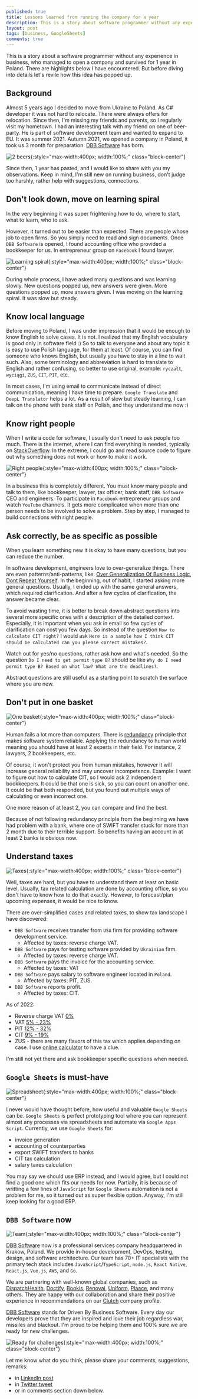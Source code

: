 ```yaml
---
published: true
title: Lessons learned from running the company for a year
description: This is a story about software programmer without any experience in business managed to open a company and survived for 1 year in Poland. There are highlights in the article which I hope should help you.
layout: post
tags: [business, GoogleSheets]
comments: true
---
```


This is a story about a software programmer without any experience in business, who managed to open a company and survived for 1 year in Poland. There are highlights below I have encountered. But before diving into details let's revile how this idea has popped up.

## Background

Almost 5 years ago I decided to move from Ukraine to Poland. As C# developer it was not hard to relocate. There were always offers for relocation. Since then, I'm missing my friends and parents, so I regularly visit my hometown. I had an interesting talk with my friend on one of beer-party. He is part of software development team and wanted to expand to EU. It was summer 2021. Autumn 2021, we opened a company in Poland, it took us 3 month for preparation. [DBB Software](https://dbbsoftware.com/) has born.

![2 beers](/img/lessons-learned-running-company/2-beers.jpg "2 beers" ){:style="max-width:400px; width:100%;" class="block-center"}

Since then, 1 year has pasted, and I would like to share with you my observations. Keep in mind, I'm still new on running business, don't judge too harshly, rather help with suggestions, connections.

## Don't look down, move on learning spiral

In the very beginning it was super frightening how to do, where to start, what to learn, who to ask.

However, it turned out to be easier than expected. There are people whose job to open firms. So you simply need to read and sign documents. Once `DBB Software` is opened, I found accounting office who provided a bookkeeper for us. In entrepreneur group on `Facebook` I found lawyer.

![Learning spiral](/img/lessons-learned-running-company/learning-spiral.jpg "Learning spiral" ){:style="max-width:400px; width:100%;" class="block-center"}

During whole process, I have asked many questions and was learning slowly. New questions popped up, new answers were given. More questions popped up, more answers given. I was moving on the learning spiral. It was slow but steady.

## Know local language

Before moving to Poland, I was under impression that it would be enough to know English to solve cases. It is not. I realized that my English vocabulary is good only in software field :) So to talk to everyone and about any topic it is easy to use Polish language, for them at least. Of course, you can find someone who knows English, but usually you have to stay in a line to wait such. Also, some terminology and abbreviation is hard to translate to English and rather confusing, so better to use original, example:  `ryczałt`, `wyciągi`, `ZUS`, `CIT`, `PIT`, etc.

In most cases, I'm using email to communicate instead of direct communication, meaning I have time to prepare. `Google Translate` and `DeepL Translator` helps a lot. As a result of slow but steady learning, I can talk on the phone with bank staff on Polish, and they understand me now :)

## Know right people

When I write a code for software, I usually don't need to ask people too much. There is the internet, where I can find everything is needed, typically on [StackOverflow](https://stackoverflow.com/). In the extreme, I could go and read source code to figure out why something does not work or how to make it work.

![Right people](/img/lessons-learned-running-company/right-people.jpg "Right people" ){:style="max-width:400px; width:100%;" class="block-center"}

In a business this is completely different. You must know many people and talk to them, like bookkeeper, lawyer, tax officer, bank staff, `DBB Software` CEO and engineers. To participate in `Facebook` entrepreneur groups and watch `YouTube` channels. It gets more complicated when more than one person needs to be involved to solve a problem. Step by step, I managed to build connections with right people.

## Ask correctly, be as specific as possible

When you learn something new it is okay to have many questions, but you can reduce the number. 

In software development, engineers love to over-generalize things. There are even patterns/anti-patterns, like: [Over Generalization Of Business Logic](https://wiki.c2.com/?OverGeneralizationOfBusinessLogic), [Dont Repeat Yourself](http://wiki.c2.com/?DontRepeatYourself). In the beginning, out of habit, I started asking more general questions. Usually, I ended up with the same general answers, which required clarification. And after a few cycles of clarification, the answer became clear.

To avoid wasting time, it is better to break down abstract questions into several more specific ones with a description of the detailed context. Especially, it is important when you ask in email so few cycles of clarification can cost you few days. So instead of the question `How to calculate CIT right?` I would ask `Here is a sample how I think CIT should be calculated can you please correct mistakes?`.

Watch out for yes/no questions, rather ask how and what's needed. So the question `Do I need to get permit type B?` should be like `Why do I need permit type B? Based on what law? What are the deadlines?`.

Abstract questions are still useful as a starting point to scratch the surface where you are new.

## Don't put in one basket

![One basket](/img/lessons-learned-running-company/one-basket.jpg "One basket" ){:style="max-width:400px; width:100%;" class="block-center"}

Human fails a lot more than computers. There is [redundancy](https://en.wikipedia.org/wiki/Redundancy_(engineering)) principle that makes software system reliable. Applying the redundancy to human world meaning you should have at least 2 experts in their field. For instance, 2 lawyers, 2 bookkeepers, etc.

Of course, it won't protect you from human mistakes, however it will increase general reliability and may uncover incompetence. Example: I want to figure out how to calculate CIT, so I would ask 2 independent bookkeepers. It could be that one is sick, so you can count on another one. It could be that both responded, but you found out multiple ways of calculating or even incorrect one.

One more reason of at least 2, you can compare and find the best.

Because of not following redundancy principle from the beginning we have had problem with a bank, where one of SWIFT transfer stuck for more than 2 month due to their terrible support. So benefits having an account in at least 2 banks is obvious now.

## Understand taxes

![Taxes](/img/lessons-learned-running-company/taxes.jpg "Taxes" ){:style="max-width:400px; width:100%;" class="block-center"}

Well, taxes are hard, but you have to understand them at least on basic level. Usually, tax related calculation are done by accounting office, so you don't have to know how to do that exactly. However, to forecast/plan upcoming expenses, it would be nice to know.

There are over-simplified cases and related taxes, to show tax landscape I have discovered:
* `DBB Software` receives transfer from `USA` firm for providing software development service.
  * Affected by taxes: reverse charge VAT.
* `DBB Software` pays for testing software provided by `Ukrainian` firm.
  * Affected by taxes: reverse charge VAT.
* `DBB Software` pays the invoice for the accounting service.
  * Affected by taxes: VAT
* `DBB Software` pays salary to software engineer located in `Poland`.
  * Affected by taxes: PIT, ZUS.
* `DBB Software` reports profit.
  * Affected by taxes: CIT.

As of 2022:
* Reverse charge VAT [0%](https://poradnikprzedsiebiorcy.pl/-reverse-charge-na-fakturach-od-zagranicznego-kontrahenta)
* VAT [5% - 23%](https://www.podatki.gov.pl/vat/abc-vat/matryca-stawek-vat/)
* PIT [12% - 32%](https://www.e-pity.pl/skala-podatkowa/)
* CIT [9% - 19%](https://www.biznes.gov.pl/pl/portal/00251)
* ZUS - there are many flavors of this tax which applies depending on case. I use [online calculator](https://zarobki.pracuj.pl/kalkulator-wynagrodzen) to have a clue.

I'm still not yet there and ask bookkeeper specific questions when needed.

## `Google Sheets` is must-have

![Spreadsheet](/img/lessons-learned-running-company/spreadsheet.jpg "Spreadsheet" ){:style="max-width:400px; width:100%;" class="block-center"}

I never would have thought before, how useful and valuable `Google Sheets` can be. `Google Sheets` is perfect prototyping tool where you can represent almost any processes via spreadsheets and automate via `Google Apps Script`. Currently, we use `Google Sheets` for:
* invoice generation
* accounting of counterparties
* export SWIFT transfers to banks
* CIT tax calculation
* salary taxes calculation

You may say we should use ERP instead, and I would agree, but I could not find a good one which fits our needs for now. Partially, it is because of writting a few lines of `JavaScript` for `Google Sheets` automation is not a problem for me, so it turned out as super flexible option. Anyway, I'm still keep looking for a good ERP.

## `DBB Software` now

![Team](/img/lessons-learned-running-company/team.jpg "Team" ){:style="max-width:400px; width:100%;" class="block-center"}

[DBB Software](https://dbbsoftware.com/) now is a professional services company headquartered in Krakow, Poland. We provide in-house development, DevOps, testing, design, and software architecture. Our team has 70+ IT specialists with the primary tech stack includes `JavaScript`/`TypeScript`, `node.js`, `React Native`, `React.js`, `Vue.js`, `AWS`, and `Go`.

We are partnering with well-known global companies, such as [DispatchHealth](https://www.dispatchhealth.com), [Doctify](https://www.doctify.com), [Bookis](https://bookis.com), [Renovai](https://www.renovai.com), [Uniform](https://uniform.dev), [Plaace](https://plaace.co), and many others. They are happy with our collaboration and share their positive experience in recommendations on our [Clutch](https://clutch.co/profile/dbb-software#reviews) company profile.

[DBB Software](https://dbbsoftware.com/) stands for Driven By Business Software. Every day our developers prove that they are inspired and love their job regardless war, missiles and blackout. I'm proud to be helping them and  100% sure we are ready for new challenges.

![Ready for challenges](/img/lessons-learned-running-company/ready-for-challenges.jpg "Ready for challenges" ){:style="max-width:400px; width:100%;" class="block-center"}

Let me know what do you think, please share your comments, suggestions, remarks:
* in [LinkedIn post](https://www.linkedin.com/posts/vladimirgayevoy_business-learning-software-activity-7005865285572280320-I16o/)
* in [Twitter tweet](https://twitter.com/vgman/status/1600101907581652994)
* or in comments section down below.
